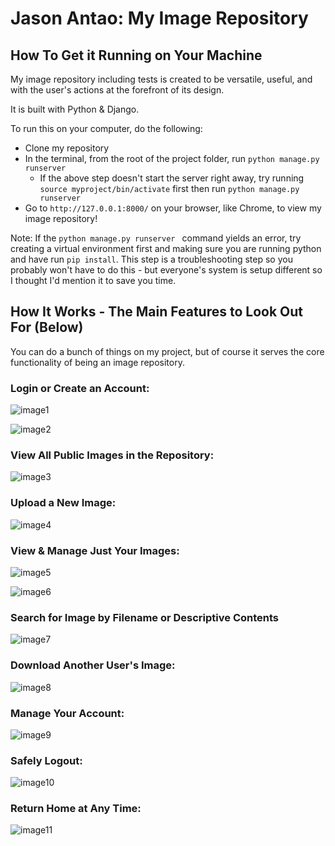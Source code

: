 
# Jason Antao: My Image Repository

  

## How To Get it Running on Your Machine

My image repository including tests is created to be versatile, useful, and with the user's actions at the forefront of its design. 

It is built with Python & Django. 

To run this on your computer, do the following:

- Clone my repository
- In the terminal, from the root of the project folder, run `python manage.py runserver `
  - If the above step doesn't start the server right away, try running `source myproject/bin/activate` first then run `python manage.py runserver `
- Go to `http://127.0.0.1:8000/` on your browser, like Chrome, to view my image repository!

Note: If the  `python manage.py runserver ` command yields an error, try creating a virtual environment first and making sure you are running python and have run `pip install`. This step is a troubleshooting step so you probably won't have to do this - but everyone's system is setup different so I thought I'd mention it to save you time. 

## How It Works - The Main Features to Look Out For (Below)

You can do a bunch of things on my project, but of course it serves the core functionality of being an image repository.

### Login or Create an Account:

![image1](https://github.com/jasonantao/image_repository/blob/master/demo_screenshots/Screen%20Shot%202021-05-09%20at%207.34.58%20PM.png)

![image2](https://github.com/jasonantao/image_repository/blob/master/demo_screenshots/Screen%20Shot%202021-05-09%20at%207.35.08%20PM.png)

### View All Public Images in the Repository:

![image3](https://github.com/jasonantao/image_repository/blob/master/demo_screenshots/Screen%20Shot%202021-05-09%20at%207.35.52%20PM.png)

### Upload a New Image:

![image4](https://github.com/jasonantao/image_repository/blob/master/demo_screenshots/Screen%20Shot%202021-05-09%20at%207.36.45%20PM.png)

### View & Manage Just Your Images:

![image5](https://github.com/jasonantao/image_repository/blob/master/demo_screenshots/Screen%20Shot%202021-05-09%20at%207.36.51%20PM.png)

![image6](https://github.com/jasonantao/image_repository/blob/master/demo_screenshots/Screen%20Shot%202021-05-09%20at%207.36.57%20PM.png)

### Search for Image by Filename or Descriptive Contents

![image7](https://github.com/jasonantao/image_repository/blob/master/demo_screenshots/Screen%20Shot%202021-05-09%20at%207.37.30%20PM.png)

### Download Another User's Image:

![image8](https://github.com/jasonantao/image_repository/blob/master/demo_screenshots/Screen%20Shot%202021-05-09%20at%207.37.43%20PM.png)

### Manage Your Account:

![image9](https://github.com/jasonantao/image_repository/blob/master/demo_screenshots/Screen%20Shot%202021-05-09%20at%207.37.51%20PM.png)

### Safely Logout:

![image10](https://github.com/jasonantao/image_repository/blob/master/demo_screenshots/Screen%20Shot%202021-05-09%20at%207.38.10%20PM.png)

### Return Home at Any Time:

![image11](https://github.com/jasonantao/image_repository/blob/master/demo_screenshots/Screen%20Shot%202021-05-09%20at%207.38.04%20PM.png)
